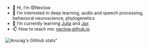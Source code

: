 - 👋 Hi, I’m @Neclow
- 👀 I’m interested in deep learning, audio and speech processing, behavioral neuroscience, phylogenetics
- 🌱 I’m currently learning [Julia](http://www.julialang.org) and [Jax](https://github.com/google/jax)
- 📫 How to reach me: [neclow.github.io](neclow.github.io)

![Anurag's GitHub stats](https://github-readme-stats-git-masterrstaa-rickstaa.vercel.app/api?username=Neclow&count_private=true)"

<!---
Neclow/Neclow is a ✨ special ✨ repository because its `README.md` (this file) appears on your GitHub profile.
You can click the Preview link to take a look at your changes.
--->
